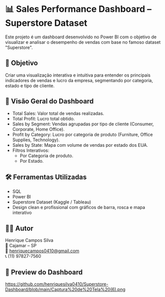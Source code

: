 # 📊 Sales Performance Dashboard – Superstore Dataset

Este projeto é um dashboard desenvolvido no Power BI com o objetivo de visualizar e analisar o desempenho de vendas com base no famoso dataset "Superstore".

## 🧩 Objetivo
Criar uma visualização interativa e intuitiva para entender os principais indicadores de vendas e lucro da empresa, segmentando por categoria, estado e tipo de cliente.

## 📌 Visão Geral do Dashboard

- Total Sales: Valor total de vendas realizadas.
- Total Profit: Lucro total obtido.
- Sales by Segment: Vendas agrupadas por tipo de cliente (Consumer, Corporate, Home Office).
- Profit by Category: Lucro por categoria de produto (Furniture, Office Supplies, Technology).
- Sales by State: Mapa com volume de vendas por estado dos EUA.
- Filtros Interativos:
  - Por Categoria de produto.
  - Por Estado.

## 🛠 Ferramentas Utilizadas

- SQL
- Power BI  
- Superstore Dataset (Kaggle / Tableau)  
- Design clean e profissional com gráficos de barra, rosca e mapa interativo

## 👨‍💻 Autor

Henrique Campos Silva  
📍 Cajamar – SP  
📧 henriquecampos0410@gmail.com  
📞 (11) 97827-7560

## 📸 Preview do Dashboard

https://github.com/henriquesilva0410/Superstore-Dashboard/blob/main/Captura%20de%20Tela%20(6).png
